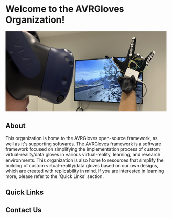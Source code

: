 <h1>Welcome to the AVRGloves Organization!</h1>
<p>
  <img src="https://raw.githubusercontent.com/AVRGloves/.github/main/resources/images/cover_pic.jpg" width="1100" height="250">
</p>
<h2>About</h2>
<p>
  This organization is home to the AVRGloves open-source framework, as well as it's supporting softwares. The AVRGloves framework is a software framework focused on simplifying the implementation process of custom virtual-reality/data gloves in various virtual-reality, learning, and research environments. This organization is also home to resources that simplify the building of custom virtual-reality/data gloves based on our own designs, which are created with replicability in mind. If you are interested in learning more, please refer to the 'Quick Links' section.
</p>
<h2>Quick Links</h2>
<h2>Contact Us</h2>

